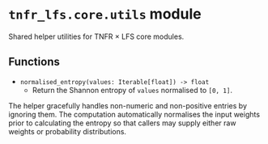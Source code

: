 # `tnfr_lfs.core.utils` module
Shared helper utilities for TNFR × LFS core modules.

## Functions
- `normalised_entropy(values: Iterable[float]) -> float`
  - Return the Shannon entropy of ``values`` normalised to ``[0, 1]``.

The helper gracefully handles non-numeric and non-positive entries by
ignoring them.  The computation automatically normalises the input weights
prior to calculating the entropy so that callers may supply either raw
weights or probability distributions.

